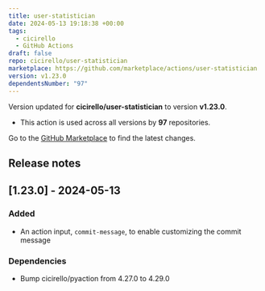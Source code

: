 ```yaml
---
title: user-statistician
date: 2024-05-13 19:18:38 +00:00
tags:
  - cicirello
  - GitHub Actions
draft: false
repo: cicirello/user-statistician
marketplace: https://github.com/marketplace/actions/user-statistician
version: v1.23.0
dependentsNumber: "97"
---
```



Version updated for **cicirello/user-statistician** to version **v1.23.0**.
- This action is used across all versions by **97** repositories.

Go to the [GitHub Marketplace](https://github.com/marketplace/actions/user-statistician) to find the latest changes.

## Release notes

## [1.23.0] - 2024-05-13

### Added
* An action input, `commit-message`, to enable customizing the commit message

### Dependencies
* Bump cicirello/pyaction from 4.27.0 to 4.29.0
